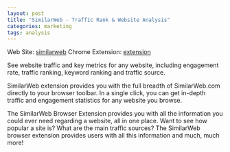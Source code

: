 ```yaml
---
layout: post
title: "SimilarWeb - Traffic Rank & Website Analysis"
categories: marketing
tags: analysis
---
```


Web Site: [similarweb]
Chrome Extension: [extension]

See website traffic and key metrics for any website, including engagement rate, traffic ranking, keyword ranking and traffic source.

SimilarWeb extension provides you with the full breadth of SimilarWeb.com directly to your browser toolbar. In a single click, you can get in-depth traffic and engagement statistics for any website you browse.
 
The SimilarWeb Browser Extension provides you with all the information you could ever need regarding a website, all in one place. Want to see how popular a site is? What are the main traffic sources? The SimilarWeb browser extension provides users with all this information and much, much more!

[similarweb]: https://www.similarweb.com/
[extension]: https://chrome.google.com/webstore/detail/similarweb-traffic-rank-w/hoklmmgfnpapgjgcpechhaamimifchmp